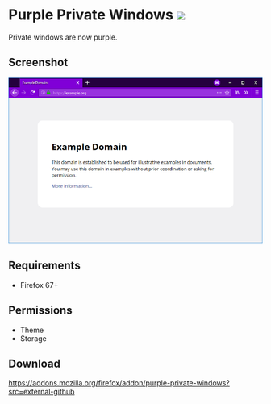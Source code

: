 # Purple Private Windows ![](https://img.shields.io/amo/v/purple-private-windows.svg)
Private windows are now purple.

## Screenshot
![](screenshots/1.png)

## Requirements
- Firefox 67+

## Permissions
- Theme
- Storage

## Download
https://addons.mozilla.org/firefox/addon/purple-private-windows?src=external-github
